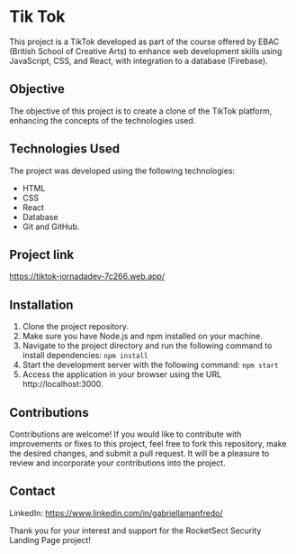 # Tik Tok

This project is a TikTok developed as part of the course offered by EBAC (British School of Creative Arts) to enhance web development skills using JavaScript, CSS, and React, with integration to a database (Firebase).

## Objective

The objective of this project is to create a clone of the TikTok platform, enhancing the concepts of the technologies used.

## Technologies Used
The project was developed using the following technologies:
  * HTML
  * CSS
  * React
  * Database
  * Git and GitHub.

## Project link
https://tiktok-jornadadev-7c266.web.app/

## Installation
  1. Clone the project repository.
  2. Make sure you have Node.js and npm installed on your machine.
  3. Navigate to the project directory and run the following command to install dependencies:
    `npm install`
4. Start the development server with the following command:
  `npm start`
5. Access the application in your browser using the URL http://localhost:3000.

## Contributions
Contributions are welcome! If you would like to contribute with improvements or fixes to this project, feel free to fork this repository, make the desired changes, and submit a pull request. It will be a pleasure to review and incorporate your contributions into the project.

## Contact
LinkedIn: https://www.linkedin.com/in/gabriellamanfredo/

Thank you for your interest and support for the RocketSect Security Landing Page project!
